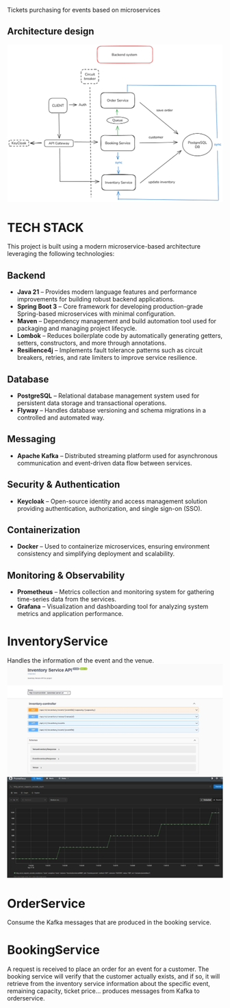 Tickets purchasing for events based on microservices

## Architecture design

![Diseño de Arquitectura](inventoryservice/docs/architecture-design/Diagram.png)

# TECH STACK
This project is built using a modern microservice-based architecture leveraging the following technologies:

## Backend
- **Java 21** – Provides modern language features and performance improvements for building robust backend applications.
- **Spring Boot 3** – Core framework for developing production-grade Spring-based microservices with minimal configuration.
- **Maven** – Dependency management and build automation tool used for packaging and managing project lifecycle.
- **Lombok** – Reduces boilerplate code by automatically generating getters, setters, constructors, and more through annotations.
- **Resilience4j** – Implements fault tolerance patterns such as circuit breakers, retries, and rate limiters to improve service resilience.

## Database
- **PostgreSQL** – Relational database management system used for persistent data storage and transactional operations.
- **Flyway** – Handles database versioning and schema migrations in a controlled and automated way.

## Messaging
- **Apache Kafka** – Distributed streaming platform used for asynchronous communication and event-driven data flow between services.

## Security & Authentication
- **Keycloak** – Open-source identity and access management solution providing authentication, authorization, and single sign-on (SSO).

## Containerization
- **Docker** – Used to containerize microservices, ensuring environment consistency and simplifying deployment and scalability.

## Monitoring & Observability
- **Prometheus** – Metrics collection and monitoring system for gathering time-series data from the services.
- **Grafana** – Visualization and dashboarding tool for analyzing system metrics and application performance.


# InventoryService
Handles the information of the event and the venue.
![](inventoryservice/docs/documentationimg/InventoryService%20swagger.JPG)
![](inventoryservice/docs/documentationimg/Metric%20prometheus.JPG)



# OrderService
Consume the Kafka messages that are produced in the booking service.


# BookingService
A request is received to place an order for an event for a customer. The booking service will verify that the customer actually exists, and if so, it will retrieve from the inventory service information about the specific event, remaining capacity, ticket price...
produces messages from Kafka to orderservice.




